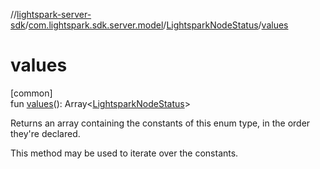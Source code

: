 //[lightspark-server-sdk](../../../index.md)/[com.lightspark.sdk.server.model](../index.md)/[LightsparkNodeStatus](index.md)/[values](values.md)

# values

[common]\
fun [values](values.md)(): Array&lt;[LightsparkNodeStatus](index.md)&gt;

Returns an array containing the constants of this enum type, in the order they're declared.

This method may be used to iterate over the constants.
